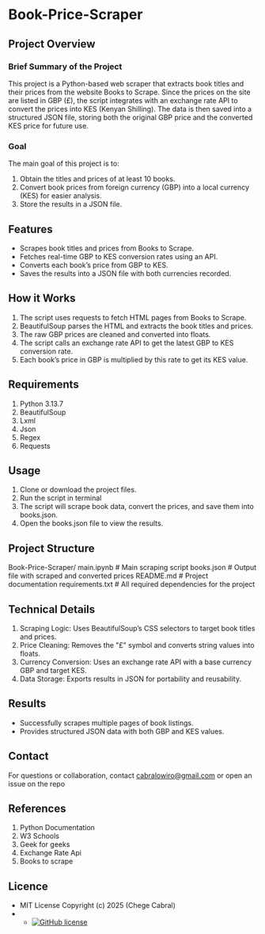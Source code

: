 # Book-Price-Scraper
## Project Overview
### Brief Summary of the Project
This project is a Python-based web scraper that extracts book titles and their prices from the website Books to Scrape. Since the prices on the site are listed in GBP (£), the script integrates with an exchange rate API to convert the prices into KES (Kenyan Shilling). The data is then saved into a structured JSON file, storing both the original GBP price and the converted KES price for future use.
### Goal
The main goal of this project is to:
1. Obtain the titles and prices of at least 10 books.
2. Convert book prices from foreign currency (GBP) into a local currency (KES) for easier analysis.
3. Store the results in a JSON file.

## Features
- Scrapes book titles and prices from Books to Scrape.
- Fetches real-time GBP to KES conversion rates using an API.
- Converts each book’s price from GBP to KES.
- Saves the results into a JSON file with both currencies recorded.
## How it Works
1. The script uses requests to fetch HTML pages from Books to Scrape.
2. BeautifulSoup parses the HTML and extracts the book titles and prices.
3. The raw GBP prices are cleaned and converted into floats.
4. The script calls an exchange rate API to get the latest GBP to KES conversion rate.
5. Each book’s price in GBP is multiplied by this rate to get its KES value.

## Requirements
1. Python 3.13.7
2. BeautifulSoup
3. Lxml
4. Json
5. Regex
6. Requests

## Usage
1. Clone or download the project files.
2. Run the script in terminal
3. The script will scrape book data, convert the prices, and save them into books.json.
4. Open the books.json file to view the results.

## Project Structure
Book-Price-Scraper/
  main.ipynb        # Main scraping script
  books.json        # Output file with scraped and converted prices
  README.md         # Project documentation
  requirements.txt  # All required dependencies for the project
## Technical Details
1. Scraping Logic: Uses BeautifulSoup’s CSS selectors to target book titles and prices.
2. Price Cleaning: Removes the "£" symbol and converts string values into floats.
3. Currency Conversion: Uses an exchange rate API with a base currency GBP and target KES.
4. Data Storage: Exports results in JSON for portability and reusability.

## Results
- Successfully scrapes multiple pages of book listings.
- Provides structured JSON data with both GBP and KES values.

## Contact
For questions or collaboration, contact cabralowiro@gmail.com or open an issue on the repo

## References
1. Python Documentation
2. W3 Schools
3. Geek for geeks
4. Exchange Rate Api
5. Books to scrape

## Licence
- MIT License Copyright (c) 2025 (Chege Cabral)
- - [![GitHub license](https://img.shields.io/github/license/Naereen/StrapDown.js.svg)](https://github.com/Naereen/StrapDown.js/blob/master/LICENSE)

